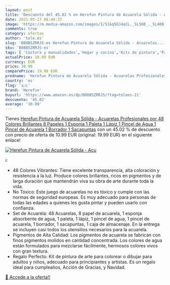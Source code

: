 ```yaml
---
layout: post
title: 'Descuento del 45.02 % en Herefun Pintura de Acuarela Sólida - Acu'
date: 2021-05-17 06:44:37
image: 'https://m.media-amazon.com/images/I/51kq5OJ4aCL._SL500_._SL400_.jpg'
comments: true
category: ofertas
author: 'tole.es'
slug: 'B08B5ZRRJS-es Herefun Pintura de Acuarela Sólida - Acuarelas...'
sku: 'B08B5ZRRJS-es'
tags: [ 'Costura y manualidades','Hogar y cocina','Kits de pintura','Paletas de pintura','Pintura','acuarelas','herefun','lápiz', ]
actualPrice: 10.99 EUR
currency: EUR
price: 10.99
comparePrice: 19.99 EUR
prodname: 'Herefun Pintura de Acuarela Sólida - Acuarelas Profesionales por 48 Colores Brillantes  8 Papeles  1 Esponja  1 Paleta  1 Lápiz  1 Pincel de Agua  1 Pincel de Acuarela  1 Borrador  1 Sacapuntas'
country: 'es'
flag: '🇪🇸'
brand: 'Herefun'
buyurl: 'https://www.amazon.es/dp/B08B5ZRRJS/?tag=tolees-21'
descuento: '45.02'
average: '10.99'
---
```


Tienes [Herefun Pintura de Acuarela Sólida - Acuarelas Profesionales por 48 Colores Brillantes  8 Papeles  1 Esponja  1 Paleta  1 Lápiz  1 Pincel de Agua  1 Pincel de Acuarela  1 Borrador  1 Sacapuntas](https://www.amazon.es/dp/B08B5ZRRJS/?tag=tolees-21) con un 45.02 % de descuento con precio de oferta de 10.99 EUR (original: 19.99 EUR) en el siguiente enlace!

[![Herefun Pintura de Acuarela Sólida - Acu](https://m.media-amazon.com/images/I/51kq5OJ4aCL._SL500_._SL400_.jpg)](https://www.amazon.es/dp/B08B5ZRRJS/?tag=tolees-21)

ℹ️:

- 48 Colores Vibrantes: Tiene excelente transparencia, alta coloración y resistencia a la luz. Produce colores brillantes, ricos en pigmentos y de larga duración que mantendrán viva su obra de arte durante toda la vida.
- No Tóxico: Este juego de acuarelas no es tóxico y cumple con las normas de seguridad europeas. Es muy adecuado para personas de todas las edades a quienes les gusta pintar y pueden usarlo con confianza.
- Set de Acuarela: 48 Acuarelas, 8 papel de acuarela, 1 esponja absorbente de agua, 1 paleta, 1 lápiz, 1 pincel de agua, 1 pincel de acuarela, 1 borrador, 1 sacapuntas, 1 caja de almacenaje. En la entrega se incluyen casi todos los utensilios necesarios para la acuarela.
- Pigmentos de Alta Calidad: Los pigmentos de acuarela se fabrican con finos pigmentos molidos en cantidad concentrada. Los colores de agua están formulados para mezclarse fácilmente, hermosos colores vivos con gran textura.
- Regalo Perfecto: Kit de pintura de arte para colorear o dibujar para adultos y niños, adecuado para principiantes y artistas. Es un regalo ideal para cumpleaños, Acción de Gracias, y Navidad.

[🛒 Accede a la oferta!!](https://www.amazon.es/dp/B08B5ZRRJS/?tag=tolees-21)
